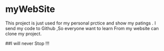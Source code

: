 # myWebSite

This project is just used for my personal prctice and show my patings .
I send my code to Github ,So everyone want to learn From my website can clone my project.

##I will never Stop !!!